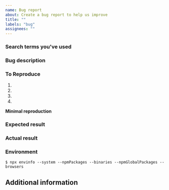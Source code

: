 ```yaml
---
name: Bug report
about: Create a bug report to help us improve
title: ""
labels: "bug"
assignees: ""
---
```


<!--
Thank you for reporting an issue.

Please fill in as much of the template below as you're able. Feel free to delete any section you don't think applies, but be aware that the more comprehensive your description, the easier it is to take it into account.
-->

### Search terms you've used

<!-- What search terms have you used to check whether this bug was already reported? -->

### Bug description

<!-- A short description of what the problem is. -->

### To Reproduce

1.
2.
3.
4.

**Minimal reproduction**

<!--
Adding a minimal reproduction of the bug makes it as easy as possible to get it fixed.
To do so, fork the following CodeSandbox, insert the minimal code that demonstrates the problem,
and share the resulting link here:
https://codesandbox.io/s/github/inrupt/solid-client-vc-js/tree/main/.codesandbox/sandbox

-->

### Expected result

<!-- A clear and concise description of what you expected to happen -->

### Actual result

<!-- A description of what actually happened -->

### Environment

<!--
Please run

  npx envinfo --system --npmPackages --binaries --npmGlobalPackages --browsers

in your project folder and paste the output here:
-->

```
$ npx envinfo --system --npmPackages --binaries --npmGlobalPackages --browsers
```

## Additional information

<!-- Add any other relevant information that might be useful to understand and find a solution to the problem -->
